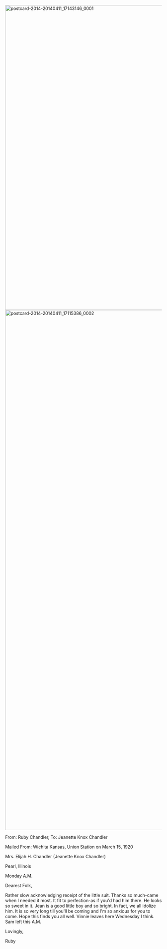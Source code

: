 <html><body><a href="http://107.170.91.122/wp-content/uploads/2014/04/postcard-2014-20140411_17143146_0001.jpg"><img class="alignnone size-full wp-image-130" src="http://107.170.91.122/wp-content/uploads/2014/04/postcard-2014-20140411_17143146_0001.jpg" alt="postcard-2014-20140411_17143146_0001" width="1530" height="977"></a><a href="http://107.170.91.122/wp-content/uploads/2014/04/postcard-2014-20140411_17115386_0002.jpg"><img class="alignnone size-full wp-image-129" src="http://107.170.91.122/wp-content/uploads/2014/04/postcard-2014-20140411_17115386_0002.jpg" alt="postcard-2014-20140411_17115386_0002" width="905" height="1667"></a>

From: Ruby Chandler, To: Jeanette Knox Chandler

Mailed From: Wichita Kansas, Union Station on March 15, 1920



Mrs. Elijah H. Chandler (Jeanette Knox Chandler)

Pearl, Illinois



Monday A.M.

Dearest Folk,

Rather slow acknowledging receipt of the little suit. Thanks so much-came when I needed it most. It fit to perfection-as if you'd had him there. He looks so sweet in it. Jean is a good little boy and so bright. In fact, we all idolize him. It is so very long till you'll be coming and I'm so anxious for you to come. Hope this finds you all well. Vinnie leaves here Wednesday I think. Sam left this A.M.

Lovingly,

Ruby



 </body></html>